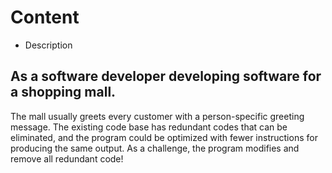 # Content
* Description
## As a software developer developing software for a shopping mall. 
The mall usually greets every customer with a person-specific greeting message. 
The existing code base has redundant codes that can be eliminated, and the program could be optimized
with fewer instructions for producing the same output. 
As a challenge, the program modifies and remove all redundant code!
